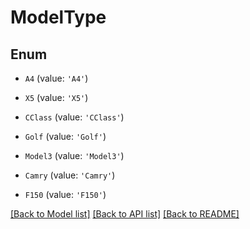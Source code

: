 # ModelType


## Enum

* `A4` (value: `'A4'`)

* `X5` (value: `'X5'`)

* `CClass` (value: `'CClass'`)

* `Golf` (value: `'Golf'`)

* `Model3` (value: `'Model3'`)

* `Camry` (value: `'Camry'`)

* `F150` (value: `'F150'`)

[[Back to Model list]](../README.md#documentation-for-models) [[Back to API list]](../README.md#documentation-for-api-endpoints) [[Back to README]](../README.md)

